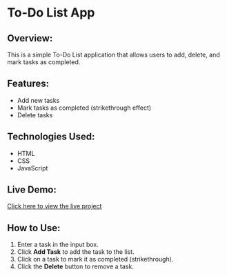# To-Do List App

## Overview:
This is a simple To-Do List application that allows users to add, delete, and mark tasks as completed.

## Features:
- Add new tasks
- Mark tasks as completed (strikethrough effect)
- Delete tasks

## Technologies Used:
- HTML
- CSS
- JavaScript

## Live Demo:
[Click here to view the live project](https://madhuri-90.github.io/To-Do-List-App/)

## How to Use:
1. Enter a task in the input box.
2. Click **Add Task** to add the task to the list.
3. Click on a task to mark it as completed (strikethrough).
4. Click the **Delete** button to remove a task.
